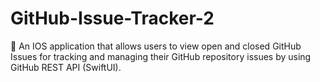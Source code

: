 # GitHub-Issue-Tracker-2
 An IOS application that allows users to view open and closed GitHub Issues for tracking and managing their GitHub repository issues by using GitHub REST API (SwiftUI).
